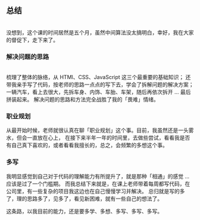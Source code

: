 ## 总结
<br>
没想到，这个课的时间居然是五个月，虽然中间算法没太搞明白，幸好，我在大家的督促下，走下来了。  

### 解决问题的思路
<br>
梳理了整体的脉络，从 HTMl、CSS、JavaScript 这三个最重要的基础知识；  
还带我亲手写了代码，按老师的思路一点点的写下去，学会了拆解问题的解决方案；  
一辆汽车，看上去很大，先拆车身、内饰、车胎、车架，随后再依次拆开 ... 最后拼装起来。  
解决问题的思路和方法完全战胜了我的「畏难」情绪。

### 职业规划
  
从最开始时候，老师就很认真在聊「职业规划」这个事。目前，我虽然还是一头雾水，但会一直放在心上，
在接下来半年一年的时间里，去做些尝试，看看我是否有自己真下喜欢的，或者看看我擅长的，总之，会频繁的多想这个事。  

  
### 多写
  
我明显感觉到自己对于代码的理解能力有所提升了，就是那种「相通」的感觉 ... 应该是过了一个门槛期。
而我总结下来就是，在课上老师带着每周都写代码，在公司里，有一些复杂的项目我这边也在自己慢慢学习并解决。
总归就是写的多了，理的思路多了，见多了，看见新困难，就有一些自己的想法了。

  
这条路，以我目前的能力，还是要多学、多想、多写、多写、多写。


